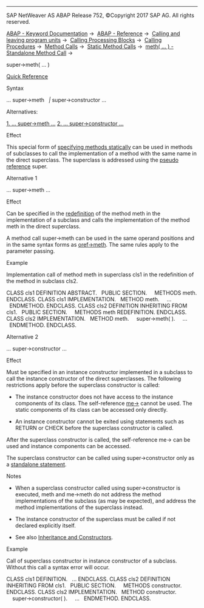   

* * *

SAP NetWeaver AS ABAP Release 752, ©Copyright 2017 SAP AG. All rights reserved.

[ABAP - Keyword Documentation](https://help.sap.com/doc/abapdocu_752_index_htm/7.52/en-US/abenabap.htm) →  [ABAP - Reference](https://help.sap.com/doc/abapdocu_752_index_htm/7.52/en-US/abenabap_reference.htm) →  [Calling and leaving program units](https://help.sap.com/doc/abapdocu_752_index_htm/7.52/en-US/abenabap_execution.htm) →  [Calling Processing Blocks](https://help.sap.com/doc/abapdocu_752_index_htm/7.52/en-US/abencall_processing_blocks.htm) →  [Calling Procedures](https://help.sap.com/doc/abapdocu_752_index_htm/7.52/en-US/abencall_procedures.htm) →  [Method Calls](https://help.sap.com/doc/abapdocu_752_index_htm/7.52/en-US/abenmethod_calls.htm) →  [Static Method Calls](https://help.sap.com/doc/abapdocu_752_index_htm/7.52/en-US/abenmethod_calls_static.htm) →  [meth( ... ) - Standalone Method Call](https://help.sap.com/doc/abapdocu_752_index_htm/7.52/en-US/abapcall_method_static_short.htm) → 

super->meth( ... )

[Quick Reference](https://help.sap.com/doc/abapdocu_752_index_htm/7.52/en-US/abapcall_method_shortref.htm)

Syntax

... super->meth
  *|* super->constructor ...

Alternatives:

[1\. ... super->meth ...](#!ABAP_ALTERNATIVE_1@1@)
[2\. ... super->constructor ...](#!ABAP_ALTERNATIVE_2@2@)

Effect

This special form of [specifying methods statically](https://help.sap.com/doc/abapdocu_752_index_htm/7.52/en-US/abapcall_method_meth_ident_stat.htm) can be used in methods of subclasses to call the implementation of a method with the same name in the direct superclass. The superclass is addressed using the [pseudo reference](https://help.sap.com/doc/abapdocu_752_index_htm/7.52/en-US/abenpseudo_reference_glosry.htm "Glossary Entry") super.

Alternative 1

... super->meth ...

Effect

Can be specified in the [redefinition](https://help.sap.com/doc/abapdocu_752_index_htm/7.52/en-US/abenredefinition_glosry.htm "Glossary Entry") of the method meth in the implementation of a subclass and calls the implementation of the method meth in the direct superclass.

A method call super->meth can be used in the same operand positions and in the same syntax forms as [oref->meth](https://help.sap.com/doc/abapdocu_752_index_htm/7.52/en-US/abapcall_method_meth_ident_stat.htm). The same rules apply to the parameter passing.

Example

Implementation call of method meth in superclass cls1 in the redefinition of the method in subclass cls2.

CLASS cls1 DEFINITION ABSTRACT.
  PUBLIC SECTION.
    METHODS meth.
ENDCLASS.
CLASS cls1 IMPLEMENTATION.
  METHOD meth.
    ...
  ENDMETHOD.
ENDCLASS.
CLASS cls2 DEFINITION INHERITING FROM cls1.
  PUBLIC SECTION.
    METHODS meth REDEFINITION.
ENDCLASS.
CLASS cls2 IMPLEMENTATION.
  METHOD meth.
    super->meth( ).
    ...
  ENDMETHOD.
ENDCLASS.

Alternative 2

... super->constructor ...

Effect

Must be specified in an instance constructor implemented in a subclass to call the instance constructor of the direct superclasses. The following restrictions apply before the superclass constructor is called:

-   The instance constructor does not have access to the instance components of its class. The self-reference [me->](https://help.sap.com/doc/abapdocu_752_index_htm/7.52/en-US/abenme.htm) cannot be used. The static components of its class can be accessed only directly.
    
-   An instance constructor cannot be exited using statements such as RETURN or CHECK before the superclass constructor is called.
    

After the superclass constructor is called, the self-reference me-> can be used and instance components can be accessed.

The superclass constructor can be called using super->constructor only as a [standalone statement](https://help.sap.com/doc/abapdocu_752_index_htm/7.52/en-US/abapcall_method_static_short.htm).

Notes

-   When a superclass constructor called using super->constructor is executed, meth and me->meth do not address the method implementations of the subclass (as may be expected), and address the method implementations of the superclass instead.
    
-   The instance constructor of the superclass must be called if not declared explicitly itself.
    
-   See also [Inheritance and Constructors](https://help.sap.com/doc/abapdocu_752_index_htm/7.52/en-US/abeninheritance_constructors.htm).
    

Example

Call of superclass constructor in instance constructor of a subclass. Without this call a syntax error will occur.

CLASS cls1 DEFINITION.
  ...
ENDCLASS.
CLASS cls2 DEFINITION INHERITING FROM cls1.
  PUBLIC SECTION.
    METHODS constructor.
ENDCLASS.
CLASS cls2 IMPLEMENTATION.
  METHOD constructor.
    super->constructor( ).
    ...
  ENDMETHOD.
ENDCLASS.